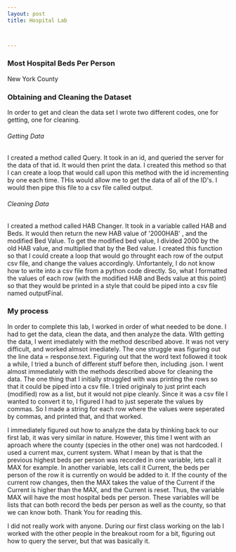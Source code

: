```yaml
---
layout: post
title: Hospital Lab



---
```




### Most Hospital Beds Per Person

New York County


### Obtaining and Cleaning the Dataset

In order to get and clean the data set I wrote two different codes, one for getting, one for cleaning.

###### Getting Data

I created a method called Query. It took in an id, and queried the server for the data of that id. It would then print the data. I created this method so that I can create a loop that would call upon this method with the id incrementing by one each time. THis would allow me to get the data of all of the ID's. I would then pipe this file to a csv file called output. 

######  Cleaning Data

I created a method called HAB Changer. It took in a variable called HAB and Beds. It would then return the new HAB value of '2000HAB' , and the modified Bed Value.  To get the modified bed value, I divided 2000 by the old HAB value, and multiplied that by the Bed value. I created this function so that I could create a loop that would go throught each row of the output csv file, and change the values accordingly. Unfortantely, I do not know how to write into a csv file from a python code directly. So, what I formatted the values of each row (with the modified HAB and Beds value at this point) so that they would be printed in a style that could be piped into a csv file named outputFinal. 


### My process

In order to complete this lab, I worked in order of what needed to be done. I had to get the data, clean the data, and then analyze the data. WIth getting the data, I went imediately with the method described above. It was not very difficult, and worked almsot imediately. The one struggle was figuring out the line data = response.text. Figuring out that the word text followed it took a while, I tried a bunch of different stuff before then, including .json. I went almost immediately with the methods described above for cleaning the data. The one thing that I initially struggled with was printing the rows so that it could be piped into a csv file. I tried originaly to just print each (modified) row as a list, but it would not pipe cleanly. Since it was a csv file I wanted to convert it to, I figured I had to just seperate the values by commas. So I made a string for each row where the values were seperated by commas, and printed that, and that worked. 

I immediately figured out how to analyze the data  by thinking back to our first lab, it was very similar in nature. However, this time I went with an aproach where the county (species in the other one) was not hardcoded. I used a current max, current system. What I mean by that is that the previous highest beds per person was recorded in one variable, lets call it MAX for example. In another variable, lets call it Current, the beds per person of the row it is currently on would be added to it. If the county of the current row changes, then the MAX takes the value of the Current if the Current is higher than the MAX, and the Current is reset. Thus, the variable MAX will have the most hospital beds per person. These variables will be lists that can both record the beds per person as well as the county, so that we can know both. Thank You for reading this. 

I did not really work with anyone. During our first class working on the lab I worked with the other people in the breakout room for a bit, figuring out how to query the server, but that was basically it. 